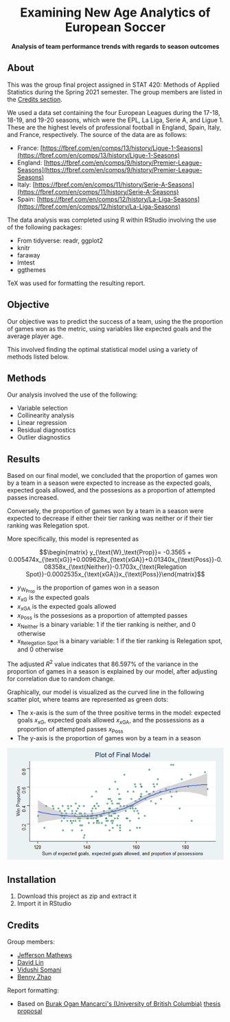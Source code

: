 <h1 align="center">Examining New Age Analytics of European Soccer</h1>
<p align="center"><strong>Analysis of team performance trends with regards to season outcomes</strong>

<h2>About</h2>

This was the group final project assigned in STAT 420: Methods of Applied Statistics during the Spring 2021 semester. The group members are listed in the [Credits section](https://github.com/benny-zhao/european-football-analytics/edit/main/README.md#credits).

We used a data set containing the four European Leagues during the 17-18, 18-19, and 19-20 seasons, which were the EPL, La Liga, Serie A, and Ligue 1. These are the highest levels of professional football in England, Spain, Italy, and France, respectively. The source of the data are as follows:

- France: [https://fbref.com/en/comps/13/history/Ligue-1-Seasons](https://fbref.com/en/comps/13/history/Ligue-1-Seasons)
- England: [https://fbref.com/en/comps/9/history/Premier-League-Seasons](https://fbref.com/en/comps/9/history/Premier-League-Seasons)
- Italy: [https://fbref.com/en/comps/11/history/Serie-A-Seasons](https://fbref.com/en/comps/11/history/Serie-A-Seasons)
- Spain: [https://fbref.com/en/comps/12/history/La-Liga-Seasons](https://fbref.com/en/comps/12/history/La-Liga-Seasons)

The data analysis was completed using R within RStudio involving the use of the following packages:

- From tidyverse: readr, ggplot2
- knitr
- faraway
- lmtest
- ggthemes

TeX was used for formatting the resulting report.

<h2>Objective</h2>

Our objective was to predict the success of a team, using the the proportion of games won as the metric, using variables like expected goals and the average player age.

This involved finding the optimal statistical model using a variety of methods listed below.

<h2>Methods</h2>

Our analysis involved the use of the following:

- Variable selection
- Collinearity analysis
- Linear regression
- Residual diagnostics
- Outlier diagnostics

<h2>Results</h2>

Based on our final model, we concluded that the proportion of games won by a team in a season were expected to increase as the expected goals, expected goals allowed, and the possesions as a proportion of attempted passes increased.

Conversely, the proportion of games won by a team in a season were expected to decrease if either their tier ranking was neither or if their tier ranking was Relegation spot.

More specifically, this model is represented as

$$\begin{matrix} y_{\text{W}_\text{Prop}}= -0.3565 + 0.005474x_{\text{xG}}+0.009628x_{\text{xGA}}+0.01340x_{\text{Poss}}-0.08358x_{\text{Neither}}-0.1703x_{\text{Relegation Spot}}-0.0002535x_{\text{xGA}}x_{\text{Poss}}\end{matrix}$$

- $y_{\text{W}_\text{Prop}}$ is the proportion of games won in a season
- $x_{\text{xG}}$ is the expected goals
- $x_{\text{xGA}}$ is the expected goals allowed
- $x_{\text{Poss}}$ is the possesions as a proportion of attempted passes
- $x_{\text{Neither}}$ is a binary variable: 1 if the tier ranking is neither, and 0 otherwise
- $x_{\text{Relegation Spot}}$ is a binary variable: 1 if the tier ranking is Relegation spot, and 0 otherwise

The adjusted $R^2$ value indicates that 86.597% of the variance in the proportion of games in a season is explained by our model, after adjusting for correlation due to random change.

Graphically, our model is visualized as the curved line in the following scatter plot, where teams are represented as green dots:

- The x-axis is the sum of the three positive terms in the model: expected goals $x_{\text{xG}}$, expected goals allowed $x_{\text{xGA}}$, and the possessions as a proportion of attempted passes $x_{\text{Poss}}$
- The y-axis is the proportion of games won by a team in a season

![Plot of Final Model](https://raw.githubusercontent.com/benny-zhao/european-football-analytics/main/finalModelScatterPlot.png)

<h2>Installation</h2>

1. Download this project as zip and extract it
2. Import it in RStudio

<h2>Credits</h2>

Group members:

- [Jefferson Mathews](mailto:jrm10@illinois.edu)
- [David Lin](mailto:yiyangl7@illinois.edu)
- [Vidushi Somani](mailto:vsomani3@illinois.edu)
- [Benny Zhao](mailto:bzhao22@illinois.edu)

Report formatting:

- Based on [Burak Ogan Mancarci's (University of British Columbia)](https://oganm.com/) [thesis proposal](https://github.com/oganm/ThesisProposal)
